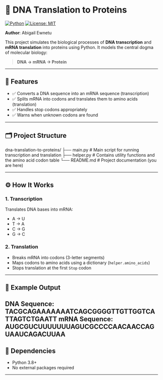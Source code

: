 
# 🧬 DNA Translation to Proteins

[![Python](https://img.shields.io/badge/python-3.8+-blue.svg)](https://www.python.org/)
[![License: MIT](https://img.shields.io/badge/License-MIT-yellow.svg)](https://opensource.org/licenses/MIT)

**Author**: Abigail Ewnetu

This project simulates the biological processes of **DNA transcription** and **mRNA translation** into proteins using Python. It models the central dogma of molecular biology:

> **DNA → mRNA → Protein**

---

## 📌 Features

- ✅ Converts a DNA sequence into an mRNA sequence (transcription)
- ✅ Splits mRNA into codons and translates them to amino acids (translation)
- ✅ Handles stop codons appropriately
- ✅ Warns when unknown codons are found

---

## 🗂 Project Structure

dna-translation-to-proteins/
├── main.py # Main script for running transcription and translation
├── helper.py # Contains utility functions and the amino acid codon table
└── README.md # Project documentation (you are here)


---

## ⚙️ How It Works

### 1. Transcription
Translates DNA bases into mRNA:
- A → U  
- T → A  
- C → G  
- G → C  

### 2. Translation
- Breaks mRNA into codons (3-letter segments)
- Maps codons to amino acids using a dictionary (`helper.amino_acids`)
- Stops translation at the first `Stop` codon

---

## 🧪 Example Output

DNA Sequence: TACGCAGAAAAAAATCAGCGGGGTTGTTGGTCATTAGTCTGAATT
mRNA Sequence: AUGCGUCUUUUUUUAGUCGCCCCAACAACCAGUAAUCAGACUUAA
---

## 📎 Dependencies

- Python 3.8+
- No external packages required

---



